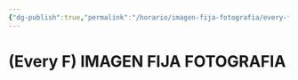 ```yaml
---
{"dg-publish":true,"permalink":"/horario/imagen-fija-fotografia/every-f-imagen-fija-fotografia/","title":"IMAGEN FIJA FOTOGRAFIA","created":"2023-03-22T09:17:03.472-05:00","updated":"2023-03-23T01:32:26.674-05:00"}
---
```


# (Every F) IMAGEN FIJA FOTOGRAFIA
